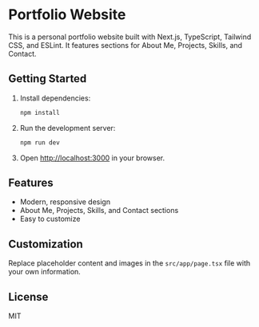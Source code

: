 
# Portfolio Website

This is a personal portfolio website built with Next.js, TypeScript, Tailwind CSS, and ESLint. It features sections for About Me, Projects, Skills, and Contact.

## Getting Started

1. Install dependencies:
	```powershell
	npm install
	```
2. Run the development server:
	```powershell
	npm run dev
	```
3. Open [http://localhost:3000](http://localhost:3000) in your browser.

## Features
- Modern, responsive design
- About Me, Projects, Skills, and Contact sections
- Easy to customize

## Customization
Replace placeholder content and images in the `src/app/page.tsx` file with your own information.

## License
MIT

